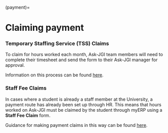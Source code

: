 (payment)=
# Claiming payment

### Temporary Staffing Service (TSS) Claims

To claim for hours worked each month, Ask-JGI team members will
need to complete their timesheet and send the form to
their Ask-JGI manager for approval. 

Information on this process can be found [here](https://uob.sharepoint.com/sites/myerp/SitePages/cag-casual-academics-and-guests.aspx).



### Staff Fee Claims

In cases where a student is already a staff member at the University,
a payment route has already been set up through HR. This means that
hours worked on Ask-JGI must be claimed by the student through myERP
using a **Staff Fee Claim** form.

Guidance for making payment claims in this way can be found [here](https://uob.sharepoint.com/sites/myerp/SitePages/Getting-paid-staff-fees.aspx).
